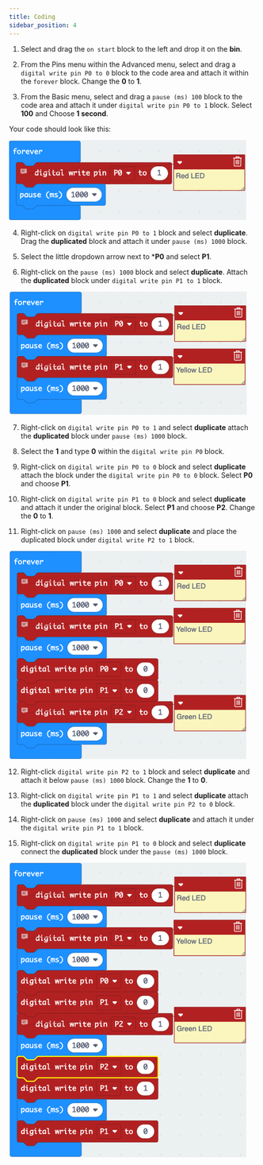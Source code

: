 ```yaml
---
title: Coding
sidebar_position: 4
---
```


1. Select and drag the `on start` block to the left and drop it on the **bin**.
   
2. From the Pins menu within the Advanced menu, select and drag a `digital write pin P0 to 0` block to the code area and attach it within the `forever` block. Change the **0** to **1**.
   
3. From the Basic menu, select and drag a `pause (ms) 100` block to the code area and attach it under `digital write pin P0 to 1` block. Select **100** and Choose **1 second**. 

Your code should look like this:

![Lighting up the Red LED through code](./img/MC_TL_01.png)

4. Right-click on `digital write pin P0 to 1` block and select **duplicate**. Drag the **duplicated** block and attach it under `pause (ms) 1000` block.
   
5. Select the little dropdown arrow next to ***P0** and select **P1**.
   
6. Right-click on the `pause (ms) 1000` block and select **duplicate**. Attach the **duplicated** block under `digital write pin P1 to 1` block.

![Lighting up the Yellow LED](./img/MC_TL_02.png)

7. Right-click on `digital write pin P0 to 1` and select **duplicate** attach the **duplicated** block under `pause (ms) 1000` block.
   
8. Select the **1** and type **0** within the `digital write pin P0` block.
   
9.  Right-click on `digital write pin P0 to 0` block and select **duplicate** attach the block under the `digital write pin P0 to 0` block. Select **P0** and choose **P1**.
    
10. Right-click on `digital write pin P1 to 0` block and select **duplicate** and attach it under the original block. Select **P1** and choose **P2**. Change the **0** to **1**.

11. Right-click on `pause (ms) 1000` and select **duplicate** and place the duplicated block under `digital write P2 to 1` block.

![Turning the RED and Yellow LEDS off & Lighting up the Green LED](./img/MC_TL_03.png)

12. Right-click `digital write pin P2 to 1` block and select **duplicate** and attach it below `pause (ms) 1000` block. Change the **1** to **0**.
    
13. Right-click on `digital write pin P1 to 1` and select **duplicate** attach the **duplicated** block under the `digital write pin P2 to 0` block.
    
14. Right-click on `pause (ms) 1000` and select **duplicate** and attach it under the `digital write pin P1 to 1` block.
    
15. Right-click on `digital write pin P1 to 0` block and select **duplicate** connect the **duplicated** block under the `pause (ms) 1000` block.
    
![Completed code](./img/MC_TL_04.png)